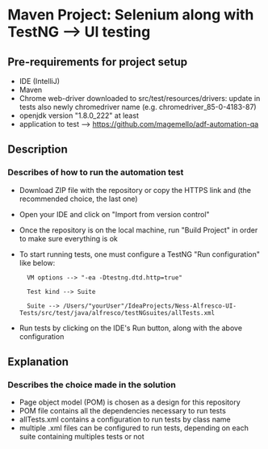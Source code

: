 # Maven Project: Selenium along with TestNG --> UI testing

## Pre-requirements for project setup

- IDE (IntelliJ)
- Maven
- Chrome web-driver downloaded to src/test/resources/drivers: update in tests also newly chromedriver name (e.g. chromedriver_85-0-4183-87)
- openjdk version "1.8.0_222" at least
- application to test --> https://github.com/magemello/adf-automation-qa

## Description 
### Describes of how to run the automation test
- Download ZIP file with the repository or copy the HTTPS link and (the recommended choice, the last one)
- Open your IDE and click on "Import from version control"
- Once the repository is on the local machine, run "Build Project" in order to make sure everything is ok
- To start running tests, one must configure a TestNG "Run configuration" like below:
        
        VM options --> "-ea -Dtestng.dtd.http=true"
        
        Test kind --> Suite
        
        Suite --> /Users/"yourUser"/IdeaProjects/Ness-Alfresco-UI-Tests/src/test/java/alfresco/testNGsuites/allTests.xml
- Run tests by clicking on the IDE's Run button, along with the above configuration

## Explanation 
### Describes the choice made in the solution
- Page object model (POM) is chosen as a design for this repository
- POM file contains all the dependencies necessary to run tests
- allTests.xml contains a configuration to run tests by class name
- multiple .xml files can be configured to run tests, depending on each suite containing multiples tests or not